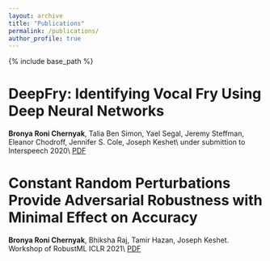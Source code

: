 ```yaml
---
layout: archive
title: "Publications"
permalink: /publications/
author_profile: true
---
```


<!-- {% if author.googlescholar %}
  You can also find my articles on <u><a href="{{author.googlescholar}}">my Google Scholar profile</a>.</u>
{% endif %} -->

{% include base_path %}
<!-- 
{% for post in site.publications reversed %}
  {% include archive-single.html %}
{% endfor %} -->

<a style="text-decoration:none" href="https://arxiv.org/abs/2203.17019">DeepFry: Identifying Vocal Fry Using Deep Neural Networks</a>
===
**Bronya Roni Chernyak**, Talia Ben Simon, Yael Segal, Jeremy Steffman, Eleanor Chodroff, Jennifer S. Cole, Joseph Keshet\\
under submittion to Interspeech 2020\\
[PDF](https://arxiv.org/pdf/2203.17019.pdf)

<a style="text-decoration:none" href="https://arxiv.org/abs/2103.08265">Constant Random Perturbations Provide Adversarial Robustness with Minimal Effect on Accuracy</a>
===
**Bronya Roni Chernyak**, Bhiksha Raj, Tamir Hazan, Joseph Keshet.
Workshop of RobustML ICLR 2021\\
[PDF](https://arxiv.org/pdf/2103.08265.pdf)
